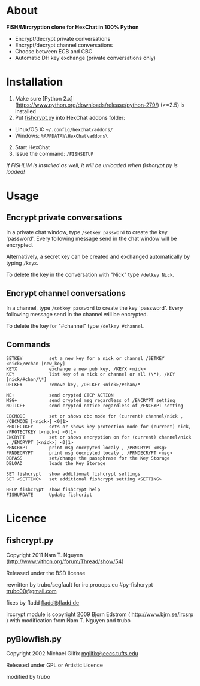 
About
=====
**FiSH/Mircryption clone for HexChat in 100% Python**

* Encrypt/decrypt private conversations
* Encrypt/decrypt channel conversations
* Choose between ECB and CBC
* Automatic DH key exchange (private conversations only)

Installation
============
1. Make sure [Python 2.x] (https://www.python.org/downloads/release/python-279/) (>=2.5) is installed
2. Put [fishcrypt.py](https://raw.githubusercontent.com/fladd/py-fishcrypt/master/fishcrypt.py) into HexChat addons folder:
  * Linux/OS X: ``~/.config/hexchat/addons/``
  * Windows: ``%APPDATA%\HexChat\addons\``
2. Start HexChat
3. Issue the command: ``/FISHSETUP``

*If FiSHLiM is installed as well, it will be unloaded when fishcrypt.py is loaded!*

Usage
=====

Encrypt private conversations
-----------------------------
In a private chat window, type ``/setkey password`` to create the key 'password'. Every following message send in the chat window will be encrypted.

Alternatively, a secret key can be created and exchanged automatically by typing ``/keyx``.

To delete the key in the conversation with "Nick" type ``/delkey Nick``.

Encrypt channel conversations
-----------------------------
In a channel, type ``/setkey password`` to create the key 'password'. Every following message send in the channel will be encrypted.

To delete the key for "#channel" type ``/delkey #channel``.

Commands
--------
```
SETKEY          set a new key for a nick or channel /SETKEY <nick>/#chan [new_key]
KEYX            exchange a new pub key, /KEYX <nick>
KEY             list key of a nick or channel or all (\*), /KEY [nick/#chan/\*]
DELKEY          remove key, /DELKEY <nick>/#chan/*

ME+             send crypted CTCP ACTION
MSG+            send crypted msg regardless of /ENCRYPT setting
NOTICE+         send crypted notice regardless of /ENCRYPT setting

CBCMODE         set or shows cbc mode for (current) channel/nick , /CBCMODE [<nick>] <0|1>
PROTECTKEY      sets or shows key protection mode for (current) nick, /PROTECTKEY [<nick>] <0|1>
ENCRYPT         set or shows encryption on for (current) channel/nick , /ENCRYPT [<nick>] <0|1>
PRNCRYPT        print msg encrpyted localy , /PRNCRYPT <msg>
PRNDECRYPT      print msg decrpyted localy , /PRNDECRYPT <msg>
DBPASS          set/change the passphrase for the Key Storage
DBLOAD          loads the Key Storage

SET fishcrypt   show additional fishcrypt settings
SET <SETTING>   set additional fishcrypt setting <SETTING>

HELP fishcrypt  show fishcrypt help
FISHUPDATE      Update fishcript
```

Licence
=======

fishcrypt.py
------------
Copyright 2011 Nam T. Nguyen (http://www.vithon.org/forum/Thread/show/54)

Released under the BSD license

rewritten by trubo/segfault for irc.prooops.eu #py-fishcrypt trubo00@gmail.com

fixes by fladd <fladd@fladd.de>

irccrypt module is copyright 2009 Bjorn Edstrom ( http://www.bjrn.se/ircsrp )
with modification from Nam T. Nguyen and trubo

pyBlowfish.py
-------------
Copyright 2002 Michael Gilfix <mgilfix@eecs.tufts.edu>

Released under GPL or Artistic Licence

modified by trubo
